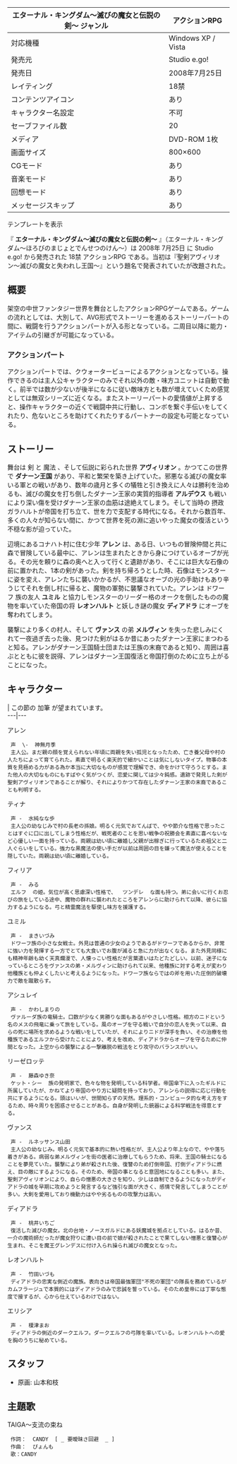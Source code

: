 エターナル・キングダム〜滅びの魔女と伝説の剣〜  ジャンル  |  アクションRPG   
---|---  
対応機種  |  Windows  XP  /  Vista   
発売元  |  Studio e.go!   
発売日  |  2008年7月25日   
レイティング  |  18禁   
コンテンツアイコン  |  あり   
キャラクター名設定  |  不可   
セーブファイル数  |  20   
メディア  |  DVD-ROM 1枚   
画面サイズ  |  800×600   
CGモード  |  あり   
音楽モード  |  あり   
回想モード  |  あり   
メッセージスキップ  |  あり   
テンプレートを表示  
  
『 **エターナル・キングダム〜滅びの魔女と伝説の剣〜** 』（エターナル・キングダム〜ほろびのまじょとでんせつのけん〜）は  2008年  7月25日
に  Studio e.go!  から発売された  18禁  アクションRPG
である。当初は『聖剣アヴィリオン〜滅びの魔女と失われし王国〜』という題名で発表されていたが改題された。

##  概要  

架空の中世ファンタジー世界を舞台としたアクションRPGゲームである。ゲームの流れとしては、大別して、AVG形式でストーリーを進めるストーリーパートの間に、戦闘を行うアクションパートが入る形となっている。二周目以降に能力・アイテムの引継ぎが可能になっている。

###  アクションパート  

アクションパートでは、クウォータービューによるアクションとなっている。操作できるのは主人公キャラクターのみでそれ以外の敵・味方ユニットは自動で動く。前半では数が少ないが後半になるに従い敵味方とも数が増えていくため感覚としては無双シリーズに近くなる。またストーリーパートの愛情値が上昇すると、操作キャラクターの近くで戦闘中共に行動し、コンボを繋ぐ手伝いをしてくれたり、危ないところを助けてくれたりするパートナーの設定も可能となっている。

##  ストーリー  

舞台は  剣  と  魔法  、そして伝説に彩られた世界 **アヴィリオン** 。かつてこの世界で **ダナーン王国**
があり、平和と繁栄を築き上げていた。邪悪なる滅びの魔女率いる軍との戦いがあり、数年の歳月と多くの犠牲と引き換えに人々は勝利を治めるも、滅びの魔女を打ち倒したダナーン王家の実質的指導者
**アルデウス** も戦いにより深い傷を受けダナーン王家の血筋は途絶えてしまう。そして当時の  摂政
ガラハルトが帝国を打ち立て、世を力で支配する時代になる。それから数百年、多くの人々が知らない間に、かつて世界を死の淵に追いやった魔女の復活という不穏な影が迫っていた。

辺境にあるコナハト村に住む少年 **アレン**
は、ある日、いつもの冒険仲間と共に森で冒険している最中に、アレンは生まれたときから身につけているオーブが光る。その光を頼りに森の奥へと入って行くと遺跡があり、そこには巨大な石像の前に置かれた、1本の剣があった。剣を持ち帰ろうとした時、石像はモンスターに姿を変え、アレンたちに襲いかかるが、不思議なオーブの光の手助けもあり辛うじてそれを倒し村に帰ると、魔物の軍勢に襲撃されていた。アレンは
ドワーフ  族の友人 **ユミル** と協力しモンスターのリーダー格のオークを倒したものの魔物を率いていた帝国の将 **レオンハルト** と妖しき謎の魔女
**ディアドラ** にオーブを奪われてしまう。

襲撃により多くの村人、そして **ヴァンス** の弟 **メルヴィン**
を失った悲しみにくれて一夜過ぎ去った後、見つけた剣がはるか昔にあったダナーン王家にまつわると知る。アレンがダナーン王国騎士団または王族の末裔であると知り、周囲は喜ぶとともに彼を説得、アレンはダナーン王国復活と帝国打倒のために立ち上がることになった。

##  キャラクター  

|  この節の  加筆  が望まれています。  
---|---  
  
アレン

     声  \-  神無月季 
     主人公。まだ親の顔を覚えられない年頃に両親を失い孤児となったため、亡き養父母や村の人たちによって育てられた。素直で明るく楽天的で細かいことは気にしないタイプ。物事の本質を見極める力がある為か本当に大切なものが感覚で理解でき、命をかけて守ろうとする。また他人の大切なものにもすばやく気がつくが、恋愛に関しては少々鈍感。遺跡で発見した剣が聖剣アヴィリオンであることが解り、それによりかつて存在したダナーン王家の末裔であることも判明する。 
ティナ

     声 -  水純なな歩 
     主人公の幼なじみで村の長老の孫娘。明るく元気でおてんばで、やや節介な性格で思ったことはすぐに口に出してしまう性格だが、戦死者のことを思い戦争の祝勝会を素直に喜べないなど心優しい一面を持っている。両親は幼い頃に離婚し父親が出稼ぎに行っているため祖父と二人ぐらいをしている。強力な黒魔法の使い手だが以前は周囲の目を嫌って魔法が使えることを隠していた。両親は幼い頃に離婚している。 
フィリア

     声 -  みる 
     エルフ  の姫。気位が高く思慮深い性格で、  ツンデレ  な面も持つ。弟に会いに行くお忍びの旅をしている途中、魔物の群れに襲われたところをアレンらに助けられて以降、彼らに協力するようになる。弓と精霊魔法を駆使し味方を援護する。 
ユミル

     声 -  まきいづみ 
     ドワーフ族の小さな女戦士。外見は普通の少女のようであるがドワーフであるからか、非常に強い力を発揮する一方でとても大食いでお腹が減ると急に力が出なくなる。また外見同様にも精神年齢も幼く天真爛漫で、人懐っこい性格だが言葉遣いはたどたどしい。以前、迷子になっているところをヴァンスの弟・メルヴィンに助けられて以来、他種族に対する考えが変わり他種族とも仲よくしたいと考えるようになった。ドワーフ族ならではの斧を用いた圧倒的破壊力で敵を蹴散らす。 
アシュレイ

     声 -  かわしまりの 
     ヴァルーダ族の竜騎士。口数が少なく男勝りな面もあるがやさしい性格。相方のニドという名のメスの飛竜に乗って旅をしている。風のオーブを守る戦いで自分の恋人を失って以来、自らの死に場所を求めるような戦いをしていたが、それによりニドが深手を負い、その治療を他種族であるエルフから受けたことにより、考えを改め、ディアドラからオーブを守るために仲間となった。上空からの襲撃による一撃離脱の戦法をとり攻守のバランスがいい。 
リーゼロッテ

     声 -  藤森ゆき奈 
     ケット・シー  族の発明家で、色々な物を発明している科学者。帝国傘下に入ったギルドに所属していたが、かねてより帝国のやり方に疑問を持っており、アレンらの説得に応じ行動を共にするようになる。頭はいいが、世間知らずの天然。理系的・コンピュータ的な考え方をするため、時々周りを困惑させることがある。自身が発明した銃器による科学戦法を得意とする。 
ヴァンス

     声 -  ルネッサンス山田 
     主人公の幼なじみ。明るく元気で基本的に熱い性格だが、主人公より年上なので、やや落ち着きがある。病弱な弟メルヴィンを街の医者に治療してもらうため、将来、王国の騎士になることを夢見ていた。襲撃により弟が殺された後、復讐のため打倒帝国、打倒ディアドラに燃え、目の敵にするようになる。そのため、帝国の事となると意固地になることも多い。また、聖剣アヴィリオンにより、自らの憎悪の大きさを知り、少しは自制できるようになったがディアドラの城を早期に攻めようと発言するなど強引な面が大きく、感情で発言してしまうことが多い。大剣を愛用しており機動力はやや劣るものの攻撃力は高い。 
ディアドラ

     声 -  桃井いちご 
     復活した滅びの魔女。北の台地・ノースガルドにある妖魔城を拠点としている。はるか昔、一介の魔術師だったが魔女狩りに遭い目の前で娘が殺されたことで果てしない憎悪と復讐心が生まれ、そこを魔王グレンデスに付け入られ操られ滅びの魔女となった。 
レオンハルト

     声 -  竹田いづも 
     ディアドラの忠実な側近の魔族。表向きは帝国最強軍団"不死の軍団"の隊長を務めているがカムフラージュで本質的にはディアドラのみで忠誠を誓っている。そのため皇帝には丁寧な態度で接するが、心から仕えているわけではない。 
エリシア

     声 -  榎津まお 
     ディアドラの側近のダークエルフ。ダークエルフの弓隊を率いている。レオンハルトへの愛を胸のうちに秘めている。 

##  スタッフ  

  * 原画:  山本和枝 

##  主題歌  

TAIGA～支流の束ね

     作詞：  CANDY  [ _ 要曖昧さ回避  _ ] 
     作曲：  ぴょんも 
     歌：CANDY 

